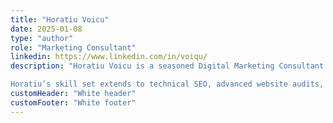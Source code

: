 ```yaml
---
title: "Horatiu Voicu"
date: 2025-01-08
type: "author"
role: "Marketing Consultant"
linkedin: https://www.linkedin.com/in/voiqu/
description: "Horatiu Voicu is a seasoned Digital Marketing Consultant with over a decade of experience in SEO, PPC, and online strategy. Founder of Voiqu, he has been part of the Google Partners program since 2015, offering expertise in search engine optimization, campaign management, and analytics. Horatiu has worked with prominent organizations, including ANSWEAR.com and MTH Digital, optimizing paid search campaigns, managing large-scale budgets, and increasing ROI.

Horatiu’s skill set extends to technical SEO, advanced website audits, and international marketing. With a strong foundation in digital tools like Google Analytics and HubSpot, he has also supported non-profits like WWF Romania by enhancing data tracking and ad grant utilization. Known for his critical thinking and passion for innovation, Horatiu continues to help businesses grow through strategic planning and measurable outcomes."
customHeader: "White header"
customFooter: "White footer"
---
```

